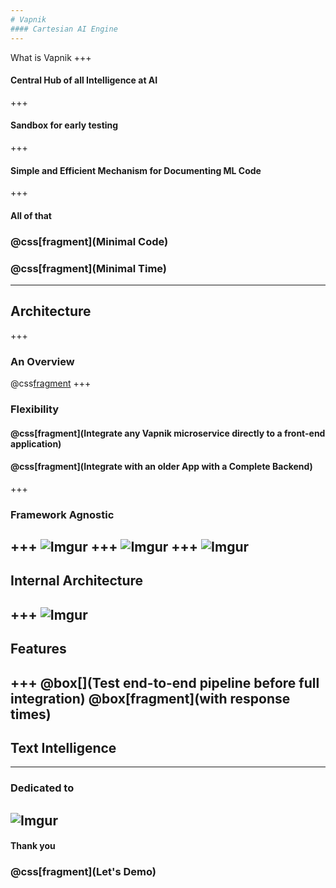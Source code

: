 ```yaml
---
# Vapnik
#### Cartesian AI Engine
---
```

What is Vapnik
+++
#### Central Hub of all Intelligence at AI
+++
#### Sandbox for early testing
+++
#### Simple and Efficient Mechanism for Documenting ML Code
+++
#### All of that
### @css[fragment](Minimal Code)
### @css[fragment](Minimal Time)
---
## Architecture
+++
### An Overview
@css[fragment](![Imgur](https://i.imgur.com/GzzDhjC.png))
+++
### Flexibility
#### @css[fragment](Integrate any Vapnik microservice directly to a front-end application)
#### @css[fragment](Integrate with an older App with a Complete Backend)
+++
### Framework Agnostic
+++
![Imgur](https://i.imgur.com/kYXmBTD.png)
+++
![Imgur](https://i.imgur.com/JSoVXpr.png)
+++
![Imgur](https://i.imgur.com/7eJk4YI.png)
---
## Internal Architecture
+++
![Imgur](https://i.imgur.com/G19f8Ky.png)
---
## Features
+++
@box[](Test end-to-end pipeline before full integration)
@box[fragment](with response times)
---
## Text Intelligence
---
### Dedicated to
![Imgur](https://i.imgur.com/59J5hT1.png)
---
#### Thank you
### @css[fragment](Let's Demo)
